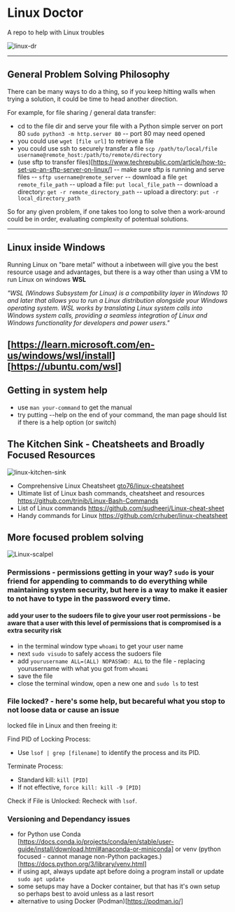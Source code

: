 # Linux Doctor 
A repo to help with Linux troubles

![linux-dr](https://github.com/jasonmhead/linux-doctor/assets/6140151/94e5b442-642a-457d-ba55-c27b4aab2594)

---
## General Problem Solving Philosophy
There can be many ways to do a thing, so if you keep hitting walls when trying a solution, it could be time to head another direction.

For example, for file sharing / general data transfer:
- cd to the file dir and serve your file with a Python simple server on port 80 `sudo python3 -m http.server 80`
  -- port 80 may need opened
- you could use `wget [file url]` to retrieve a file
- you could use ssh to securely transfer a file `scp /path/to/local/file username@remote_host:/path/to/remote/directory`
- (use sftp to transfer files)[https://www.techrepublic.com/article/how-to-set-up-an-sftp-server-on-linux/]
  -- make sure sftp is running and serve files 
  -- `sftp username@remote_server`
  -- download a file `get remote_file_path`
  -- upload a file: `put local_file_path`
  -- download a directory: `get -r remote_directory_path`
  -- upload a directory: `put -r local_directory_path`

So for any given problem, if one takes too long to solve then a work-around could be in order, evaluating complexity of potentual solutions.

---
## Linux inside Windows

Running Linux on "bare metal" without a inbetween will give you the best resource usage and advantages, but there is a way other than using a VM to run Linux on windows **WSL**

_"WSL (Windows Subsystem for Linux) is a compatibility layer in Windows 10 and later that allows you to run a Linux distribution alongside your Windows operating system.
WSL works by translating Linux system calls into Windows system calls, providing a seamless integration of Linux and Windows functionality for developers and power users."_

[https://learn.microsoft.com/en-us/windows/wsl/install]
[https://ubuntu.com/wsl]
---

## Getting in system help
- use `man your-command` to get the manual
- try putting --help on the end of your command, the man page should list if there is a help option (or switch)

## The Kitchen Sink - Cheatsheets and Broadly Focused Resources
![linux-kitchen-sink](https://github.com/jasonmhead/linux-doctor/assets/6140151/f5b9873a-7e90-45d7-b96b-3077c60abe15)

- Comprehensive Linux Cheatsheet [gto76/linux-cheatsheet](https://github.com/gto76/linux-cheatsheet) 
- Ultimate list of Linux bash commands, cheatsheet and resources https://github.com/trinib/Linux-Bash-Commands 
- List of Linux commands https://github.com/sudheerj/Linux-cheat-sheet 
- Handy commands for Linux https://github.com/crhuber/linux-cheatsheet 

## More focused problem solving
![Linux-scalpel](https://github.com/jasonmhead/linux-doctor/assets/6140151/7388380d-08a5-48cc-8a97-bc3738252a90)

### Permissions - permissions getting in your way? `sudo` is your friend for appending to commands to do everything while maintaining system security, but here is a way to make it easier to not have to type in the password every time.
#### add your user to the  sudoers file to give your user root permissions - be aware that a user with this level of permissions that is compromised is a extra security risk
- in the terminal window type `whoami` to get your user name
- next `sudo visudo` to safely access the sudoers file
- add `yourusername ALL=(ALL) NOPASSWD: ALL` to the file - replacing yourusername with what you got from `whoami`
- save the file
- close the terminal window, open a new one and `sudo ls` to test

### File locked? - here's some help, but becareful what you stop to not loose data or cause an issue
 locked file in Linux and then freeing it:

Find PID of Locking Process:
- Use `lsof | grep [filename]` to identify the process and its PID.

Terminate Process:
- Standard kill: `kill [PID]`
- If not effective, `force kill: kill -9 [PID]`

Check if File is Unlocked:
Recheck with `lsof`.

### Versioning and Dependancy issues
- for Python use Conda [https://docs.conda.io/projects/conda/en/stable/user-guide/install/download.html#anaconda-or-miniconda] 
or venv (python focused - cannot manage non-Python packages.) [https://docs.python.org/3/library/venv.html]
- if using apt, always update apt before doing a program install or update `sudo apt update`
- some setups may have a Docker container, but that has it's own setup so perhaps best to avoid unless as a last resort
- alternative to using Docker (Podman)[https://podman.io/]
